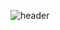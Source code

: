 ![header](https://capsule-render.vercel.app/api?type=waving&color=0:FF33BE,100:3333FF&height=250&section=header&text=Dongwhee%20Kim&fontAlignY=42&desc=Front-end%20Developer&descAlign=66&&descAlignY=55&fontSize=68&&animation=twinkling)

<!--
**dongwheekeem/dongwheekeem** is a ✨ _special_ ✨ repository because its `README.md` (this file) appears on your GitHub profile.

Here are some ideas to get you started:

- 🔭 I’m currently working on ...
- 🌱 I’m currently learning ...
- 👯 I’m looking to collaborate on ...
- 🤔 I’m looking for help with ...
- 💬 Ask me about ...
- 📫 How to reach me: ...
- 😄 Pronouns: ...
- ⚡ Fun fact: ...
-->
